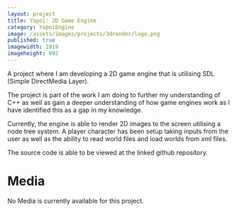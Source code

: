 ```yaml
---
layout: project
title: Yapoi: 2D Game Engine
category: YapoiEngine
image: /assets/images/projects/3drender/logo.png
published: true
imagewidth: 1919
imageheight: 992
---
```


A project where I am developing a 2D game engine that is utilising SDL (Simple DirectMedia Layer).

The project is part of the work I am doing to further my understanding of C++ as well as gain a deeper understanding of how game engines work as I have identified this as a gap in my knowledge.

Currently, the engine is able to render 2D images to the screen utilising a node tree system. A player character has been setup taking inputs from the user as well as the ability to read world files and load worlds from xml files.

The source code is able to be viewed at the linked github repository.

# Media

No Media is currently available for this project.




